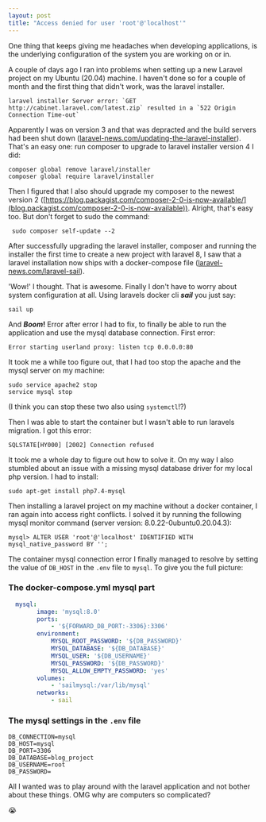 ```yaml
---
layout: post
title: "Access denied for user 'root'@'localhost'"
---
```


One thing that keeps giving me headaches when developing applications, is the underlying configuration of the system you are working on or in. 

A couple of days ago I ran into problems when setting up a new Laravel project on my Ubuntu (20.04) machine. I haven't done so for a couple of month and the first thing that didn't work, was the laravel installer. 
```
laravel installer Server error: `GET http://cabinet.laravel.com/latest.zip` resulted in a `522 Origin Connection Time-out` 
```
Apparently I was on version 3 and that was depracted and the build servers had been shut down ([laravel-news.com/updating-the-laravel-installer](https://laravel-news.com/updating-the-laravel-installer)). That's an easy one: run composer to upgrade to laravel installer version 4 I did:
```
composer global remove laravel/installer 
composer global require laravel/installer
```

Then I figured that I also should upgrade my composer to the newest version 2 ([https://blog.packagist.com/composer-2-0-is-now-available/](blog.packagist.com/composer-2-0-is-now-available)). Alright, that's easy too. But don't forget to sudo the command:
```
 sudo composer self-update --2
```

After successfully upgrading the laravel installer, composer and running the installer the first time to create a new project with laravel 8, I saw that a laravel installation now ships with a docker-compose file ([laravel-news.com/laravel-sail](https://laravel-news.com/laravel-sail)).

'Wow!' I thought. That is awesome. Finally I don't have to worry about system configuration at all. Using laravels docker cli ***sail*** you just say:
```
sail up
```
And **_Boom_!** Error after error I had to fix, to finally be able to run the application and use the mysql database connection. 
First error: 
```
Error starting userland proxy: listen tcp 0.0.0.0:80
```
It took me a while too figure out, that I had too stop the apache and the mysql server on my machine:
```
sudo service apache2 stop
service mysql stop 
```
(I think you can stop these two also using ```systemctl```!?)

Then I was able to start the container but I wasn't able to run laravels migration. I got this error:
```
SQLSTATE[HY000] [2002] Connection refused 
```
It took me a whole day to figure out how to solve it. On my way I also stumbled about an issue with a missing mysql database driver for my local php version. I had to install:
```
sudo apt-get install php7.4-mysql
```
Then installing a laravel project on my machine without a docker container, I ran again into access right conflicts. I solved it by running the following mysql monitor command (server version: 8.0.22-0ubuntu0.20.04.3):
```
mysql> ALTER USER 'root'@'localhost' IDENTIFIED WITH mysql_native_password BY '';
```
The container mysql connection error I finally managed to resolve by setting the value of ```DB_HOST``` in the ```.env``` file to ```mysql```. 
To give you the full picture:
### The docker-compose.yml mysql part
```yml
  mysql:
        image: 'mysql:8.0'
        ports:
            - '${FORWARD_DB_PORT:-3306}:3306'
        environment:
            MYSQL_ROOT_PASSWORD: '${DB_PASSWORD}'
            MYSQL_DATABASE: '${DB_DATABASE}'
            MYSQL_USER: '${DB_USERNAME}'
            MYSQL_PASSWORD: '${DB_PASSWORD}'
            MYSQL_ALLOW_EMPTY_PASSWORD: 'yes'
        volumes:
            - 'sailmysql:/var/lib/mysql'
        networks:
            - sail
```
### The mysql settings in the ```.env``` file
```
DB_CONNECTION=mysql
DB_HOST=mysql
DB_PORT=3306
DB_DATABASE=blog_project
DB_USERNAME=root
DB_PASSWORD=
```
All I wanted was to play around with the laravel application and not bother about these things. OMG why are computers so complicated? 

:sob:

